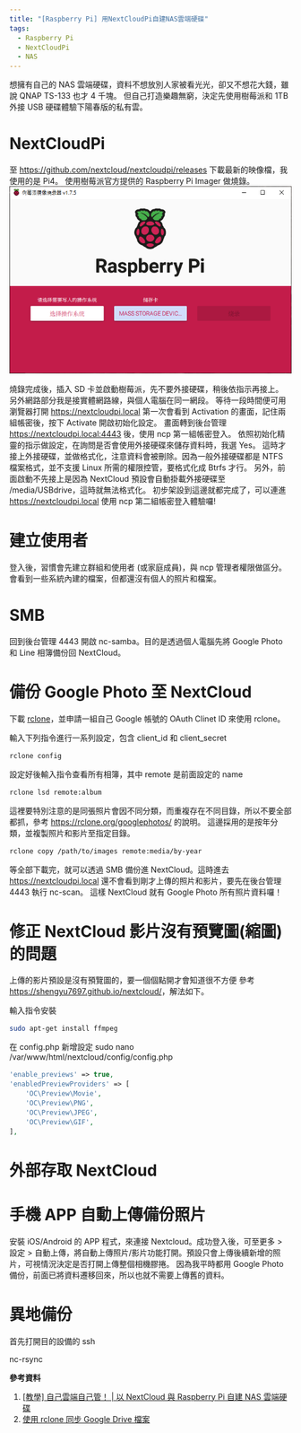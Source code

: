 ```yaml
---
title: "[Raspberry Pi] 用NextCloudPi自建NAS雲端硬碟"
tags:
  - Raspberry Pi
  - NextCloudPi
  - NAS
---
```


想擁有自己的 NAS 雲端硬碟，資料不想放別人家被看光光，卻又不想花大錢，雖說 QNAP TS-133 也才 4 千塊。
但自己打造樂趣無窮，決定先使用樹莓派和 1TB 外接 USB 硬碟體驗下陽春版的私有雲。

<!--more-->

# NextCloudPi

至 <https://github.com/nextcloud/nextcloudpi/releases> 下載最新的映像檔，我使用的是 Pi4。
使用樹莓派官方提供的 Raspberry Pi Imager 做燒錄。
![](/assets/rpi_imager.png)

燒錄完成後，插入 SD 卡並啟動樹莓派，先不要外接硬碟，稍後依指示再接上。
另外網路部分我是接實體網路線，與個人電腦在同一網段。
等待一段時間便可用瀏覽器打開 https://nextcloudpi.local
第一次會看到 Activation 的畫面，記住兩組帳密後，按下 Activate 開啟初始化設定。
畫面轉到後台管理 https://nextcloudpi.local:4443 後，使用 ncp 第一組帳密登入。
依照初始化精靈的指示做設定，在詢問是否會使用外接硬碟來儲存資料時，我選 Yes。
這時才接上外接硬碟，並做格式化，注意資料會被刪除。因為一般外接硬碟都是 NTFS 檔案格式，並不支援 Linux 所需的權限控管，要格式化成 Btrfs 才行。
另外，前面啟動不先接上是因為 NextCloud 預設會自動掛載外接硬碟至 /media/USBdrive，這時就無法格式化。
初步架設到這邊就都完成了，可以連進 https://nextcloudpi.local 使用 ncp 第二組帳密登入體驗囉!

# 建立使用者

登入後，習慣會先建立群組和使用者 (或家庭成員)，與 ncp 管理者權限做區分。
會看到一些系統內建的檔案，但都還沒有個人的照片和檔案。

# SMB

回到後台管理 4443 開啟 nc-samba。目的是透過個人電腦先將 Google Photo 和 Line 相簿備份回 NextCloud。

# 備份 Google Photo 至 NextCloud

下載 [rclone](https://rclone.org/downloads/)，並申請一組自己 Google 帳號的 OAuth Clinet ID 來使用 rclone。

輸入下列指令進行一系列設定，包含 client_id 和 client_secret

```sh
rclone config
```

設定好後輸入指令查看所有相簿，其中 remote 是前面設定的 name

```sh
rclone lsd remote:album
```

這裡要特別注意的是同張照片會因不同分類，而重複存在不同目錄，所以不要全部都抓，參考 <https://rclone.org/googlephotos/> 的說明。
這邊採用的是按年分類，並複製照片和影片至指定目錄。

```sh
rclone copy /path/to/images remote:media/by-year
```

等全部下載完，就可以透過 SMB 備份進 NextCloud。這時進去 https://nextcloudpi.local 還不會看到剛才上傳的照片和影片，要先在後台管理 4443 執行 nc-scan。
這樣 NextCloud 就有 Google Photo 所有照片資料囉！

# 修正 NextCloud 影片沒有預覽圖(縮圖)的問題

上傳的影片預設是沒有預覽圖的，要一個個點開才會知道很不方便
參考 <https://shengyu7697.github.io/nextcloud/>，解法如下。

輸入指令安裝

```sh
sudo apt-get install ffmpeg
```

在 config.php 新增設定
sudo nano /var/www/html/nextcloud/config/config.php

```php
'enable_previews' => true,
'enabledPreviewProviders' => [
    'OC\Preview\Movie',
    'OC\Preview\PNG',
    'OC\Preview\JPEG',
    'OC\Preview\GIF',
],
```

# 外部存取 NextCloud

# 手機 APP 自動上傳備份照片

安裝 iOS/Android 的 APP 程式，來連接 Nextcloud。成功登入後，可至更多 > 設定 > 自動上傳，將自動上傳照片/影片功能打開。預設只會上傳後續新增的照片，可視情況決定是否打開上傳整個相機膠捲。
因為我平時都用 Google Photo 備份，前面已將資料遷移回來，所以也就不需要上傳舊的資料。

# 異地備份

首先打開目的設備的 ssh

nc-rsync

**參考資料**

1. [\[教學\] 自己雲端自己管！ | 以 NextCloud 與 Raspberry Pi 自建 NAS 雲端硬碟](https://vocus.cc/article/63a3f27cfd897800011b0a0a)
2. [使用 rclone 同步 Google Drive 檔案](https://www.ichiayi.com/tech/rclone)
